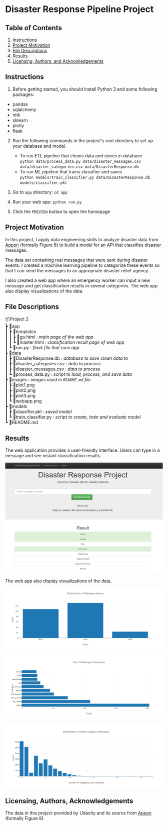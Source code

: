 # Disaster Response Pipeline Project

## Table of Contents

1. [Instructions](#instructions)
2. [Project Motivation](#motivation)
3. [File Descriptions](#files)
4. [Results](#results)
5. [Licensing, Authors, and Acknowledgements](#licensing)

## Instructions <a name="instructions"></a>

1. Before getting started, you should install Python 3 and some following packages:

- pandas
- sqlalchemy
- nltk
- sklearn
- plotly
- flask

2. Run the following commands in the project's root directory to set up your database and model.

    - To run ETL pipeline that cleans data and stores in database\
        `python data/process_data.py data/disaster_messages.csv data/disaster_categories.csv data/DisasterResponse.db`
    - To run ML pipeline that trains classifier and saves\
        `python models/train_classifier.py data/DisasterResponse.db models/classifier.pkl`

2. Go to `app` directory: `cd app`

3. Run your web app: `python run.py`

4. Click the `PREVIEW` button to open the homepage

## Project Motivation<a name="motivation"></a>

In this project, I apply data engineering skills to analyze disaster data from [Appen](https://appen.com/) (formally Figure 8) to build a model for an API that classifies disaster messages.

The data set containing real messages that were sent during disaster events. I created a machine learning pipeline to categorize these events so that I can send the messages to an appropriate disaster relief agency.

I also created a web app where an emergency worker can input a new message and get classification results in several categories. The web app also display visualizations of the data.

## File Descriptions <a name="files"></a>

📦Project 2\
 ┣ 📂app\
 ┃ ┣ 📂templates\
 ┃ ┃ ┣ 📜go.html : *main page of the web app*\
 ┃ ┃ ┗ 📜master.html : *classification result page of web app*\
 ┃ ┗ 📜run.py : *flask file that runs app*\
 ┣ 📂data\
 ┃ ┣ 📜DisasterResponse.db : *database to save clean data to*\
 ┃ ┣ 📜disaster_categories.csv : *data to process*\
 ┃ ┣ 📜disaster_messages.csv : *data to process*\
 ┃ ┗ 📜process_data.py : *script to load, process, and save data*\
 ┣ 📂images : *images used in `README.md` file*\
 ┃ ┣ 📜plot1.png\
 ┃ ┣ 📜plot2.png\
 ┃ ┣ 📜plot3.png\
 ┃ ┗ 📜webapp.png\
 ┣ 📂models\
 ┃ ┣ 📜classifier.pkl : *saved model*\
 ┃ ┗ 📜train_classifier.py : *script to create, train and evaluate model*\
 ┗ 📜README.md

## Results<a name="results"></a>

The web application provides a user-friendly interface. Users can type in a message and see instant classification results.

![webapp](./images/webapp.png)

The web app also display visualizations of the data.

![plot1](./images/plot1.png)

![plot2](./images/plot2.png)

![plot3](./images/plot3.png)

## Licensing, Authors, Acknowledgements<a name="licensing"></a>

The data in this project provided by Udacity and its source from [Appen](https://appen.com/) (formally Figure 8).
